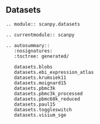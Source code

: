 ## Datasets

```{eval-rst}
.. module:: scanpy.datasets
```

```{eval-rst}
.. currentmodule:: scanpy
```

```{eval-rst}
.. autosummary::
   :nosignatures:
   :toctree: generated/

   datasets.blobs
   datasets.ebi_expression_atlas
   datasets.krumsiek11
   datasets.moignard15
   datasets.pbmc3k
   datasets.pbmc3k_processed
   datasets.pbmc68k_reduced
   datasets.paul15
   datasets.toggleswitch
   datasets.visium_sge

```
